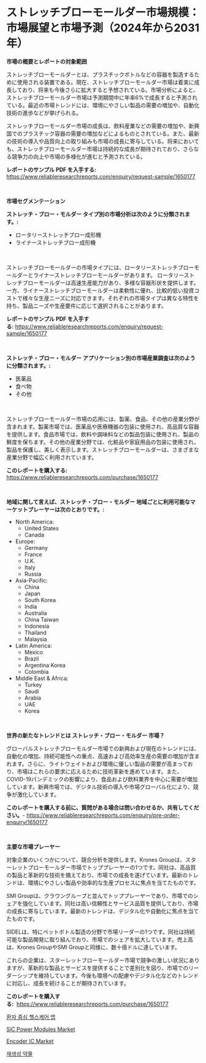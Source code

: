 <p><h1>ストレッチブローモールダー市場規模：市場展望と市場予測（2024年から2031年）</h1></p><p><strong>市場の概要とレポートの対象範囲</strong></p>
<p><p>ストレッチブローモールダーとは、プラスチックボトルなどの容器を製造するために使用される装置である。現在、ストレッチブローモールダー市場は着実に成長しており、将来も今後さらに拡大すると予想されている。市場分析によると、ストレッチブローモールダー市場は予測期間中に年率6%で成長すると予測されている。最近の市場トレンドには、環境にやさしい製品の需要の増加や、自動化技術の進歩などが挙げられる。</p><p>ストレッチブローモールダー市場の成長は、飲料産業などの需要の増加や、新興国でのプラスチック容器の需要の増加などによるものとされている。また、最新の技術の導入や品質向上の取り組みも市場の成長に寄与している。将来においても、ストレッチブローモールダー市場は持続的な成長が期待されており、さらなる競争力の向上や市場の多様化が進むと予測されている。</p></p>
<p><strong>レポートのサンプル PDF を入手する:</strong> <a href="https://www.reliableresearchreports.com/enquiry/request-sample/1650177">https://www.reliableresearchreports.com/enquiry/request-sample/1650177</a></p>
<p>&nbsp;</p>
<p><strong>市場セグメンテーション</strong></p>
<p><strong>ストレッチ・ブロー・モルダー タイプ別の市場分析は次のように分類されます。:</strong></p>
<p><ul><li>ロータリーストレッチブロー成形機</li><li>ライナーストレッチブロー成形機</li></ul></p>
<p>&nbsp;</p>
<p><p>ストレッチブローモールダーの市場タイプには、ロータリーストレッチブローモールダーとライナーストレッチブローモールダーがあります。 ロータリーストレッチブローモールダーは高速生産能力があり、多様な容器形状を提供します。一方、ライナーストレッチブローモールダーは柔軟性に優れ、比較的低い投資コストで様々な生産ニーズに対応できます。それぞれの市場タイプは異なる特性を持ち、製品ニーズや生産要件に応じて選択されることがあります。</p></p>
<p><strong>レポートのサンプル PDF を入手する:</strong>&nbsp;<a href="https://www.reliableresearchreports.com/enquiry/request-sample/1650177">https://www.reliableresearchreports.com/enquiry/request-sample/1650177</a></p>
<p>&nbsp;</p>
<p><strong> ストレッチ・ブロー・モルダー アプリケーション別の市場産業調査は次のように分類されます。:</strong></p>
<p><ul><li>医薬品</li><li>食べ物</li><li>その他</li></ul></p>
<p>&nbsp;</p>
<p><p>ストレッチブローモールダー市場の応用には、製薬、食品、その他の産業分野が含まれます。製薬市場では、医薬品や医療機器の包装に使用され、高品質な容器を提供します。食品市場では、飲料や調味料などの製品包装に使用され、製品の鮮度を保ちます。その他の産業分野では、化粧品や家庭用品の包装に使用され、製品を保護し、美しく表示します。ストレッチブローモールダーは、さまざまな産業分野で幅広く利用されています。</p></p>
<p><strong>このレポートを購入する:</strong>&nbsp; <a href="https://www.reliableresearchreports.com/purchase/1650177">https://www.reliableresearchreports.com/purchase/1650177</a></p>
<p>&nbsp;</p>
<p><strong>地域に関して言えば、ストレッチ・ブロー・モルダー 地域ごとに利用可能なマーケットプレーヤーは次のとおりです。:</strong></p>
<p><ul>
    <li>
        North America:
        <ul>
            <li>United States</li>
            <li>Canada</li>
        </ul>
    </li>
    <li>
        Europe:
        <ul>
            <li>Germany</li>
            <li>France</li>
            <li>U.K.</li>
            <li>Italy</li>
            <li>Russia</li>
        </ul>
    </li>
    <li>
        Asia-Pacific:
        <ul>
            <li>China</li>
            <li>Japan</li>
            <li>South Korea</li>
            <li>India</li>
            <li>Australia</li>
            <li>China Taiwan</li>
            <li>Indonesia</li>
            <li>Thailand</li>
            <li>Malaysia</li>
        </ul>
    </li>
    <li>
        Latin America:
        <ul>
            <li>Mexico</li>
            <li>Brazil</li>
            <li>Argentina Korea</li>
            <li>Colombia</li>
        </ul>
    </li>
    <li>
        Middle East & Africa:
        <ul>
            <li>Turkey</li>
            <li>Saudi</li>
            <li>Arabia</li>
            <li>UAE</li>
            <li>Korea</li>
        </ul>
    </li>
    </ul></p>
<p>&nbsp;</p>
<p><strong>世界の新たなトレンドとは ストレッチ・ブロー・モルダー 市場？</strong></p>
<p><p>グローバルストレッチブローモルダー市場での新興および現在のトレンドには、自動化の増加、持続可能性への重点、高速および高効率生産の需要の増加が含まれます。さらに、ライトウェイトおよび環境に優しい製品の需要が高まっており、市場はこれらの要求に応えるために技術革新を進めています。また、COVID-19パンデミックの影響により、食品および飲料業界を中心に需要が増加しています。新興市場では、デジタル技術の導入や市場グローバル化により、競争が激化しています。</p></p>
<p><strong>このレポートを購入する前に、質問がある場合は問い合わせるか、共有してください。</strong>- <a href="https://www.reliableresearchreports.com/enquiry/pre-order-enquiry/1650177">https://www.reliableresearchreports.com/enquiry/pre-order-enquiry/1650177</a></p>
<p>&nbsp;</p>
<p><strong>主要な市場プレーヤー</strong></p>
<p><p>対象企業のいくつかについて、競合分析を提供します。Krones Groupは、スターレットブローモールダー市場でトッププレーヤーの1つです。同社は、高品質の製品と革新的な技術を備えており、市場での成長を遂げています。最新のトレンドは、環境にやさしい製品や効率的な生産プロセスに焦点を当てたものです。</p><p>SMI Groupは、クラウングループと並んでトッププレーヤーであり、市場でのシェアを強化しています。同社は高い信頼性とサービス品質を提供しており、市場の成長に寄与しています。最新のトレンドは、デジタル化や自動化に焦点を当てたものです。</p><p>SIDELは、特にペットボトル製造の分野で市場リーダーの1つです。同社は持続可能な製品開発に取り組んでおり、市場でのシェアを拡大しています。売上高は、Krones GroupやSMI Groupと同様に、数十億ドルに達しています。</p><p>これらの企業は、スターレットブローモールダー市場で競争の激しい状況にありますが、革新的な製品とサービスを提供することで差別化を図り、市場でのリーダーシップを維持しています。今後も環境への配慮やデジタル化などのトレンドに対応し、成長を続けることが期待されています。</p></p>
<p><strong>このレポートを購入する:</strong>&nbsp;&nbsp;<a href="https://www.reliableresearchreports.com/purchase/1650177">https://www.reliableresearchreports.com/purchase/1650177</a></p>
<p><p><a href="https://github.com/JeromeRtyau89966/Market-Research-Report-List-1/blob/main/28335119330.md">환자 중심 헬스케어 앱</a></p><p><a href="https://github.com/singletonthaxterkelliehr2df/Market-Research-Report-List-1/blob/main/sic-power-modules-market.md">SiC Power Modules Market</a></p><p><a href="https://github.com/RichRobinson5/Market-Research-Report-List-4/blob/main/encoder-ic-market.md">Encoder IC Market</a></p><p><a href="https://github.com/TimmyMann6767/Market-Research-Report-List-1/blob/main/87801329329.md">재생성 약물</a></p></p>